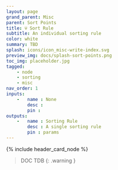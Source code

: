 ```yaml
---
layout: page
grand_parent: Misc
parent: Sort Points
title: 🝘 Sort Rule
subtitle: An individual sorting rule
color: white
summary: TBD
splash: icons/icon_misc-write-index.svg
preview_img: docs/splash-sort-points.png
toc_img: placeholder.jpg
tagged: 
    - node
    - sorting
    - misc
nav_order: 1
inputs:
    -   name : None
        desc : 
        pin : 
outputs:
    -   name : Sorting Rule
        desc : A single sorting rule
        pin : params
---
```


{% include header_card_node %}

> DOC TDB
{: .warning }